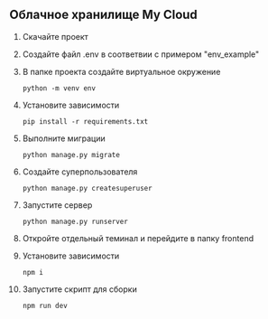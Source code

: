 ## Облачное хранилище My Cloud

1. Скачайте проект
   
3. Создайте файл .env в соответвии с примером "env_example"
   
4. В папке проекта создайте виртуальное окружение
   
    ```python -m venv env```
   
5. Установите зависимости
   
    ```pip install -r requirements.txt```
   
6. Выполните миграции
    
    ```python manage.py migrate```
   
7. Создайте суперпользователя
    
    ```python manage.py createsuperuser```
    
8. Запустите сервер
    
    ```python manage.py runserver```
    
9. Откройте отдельный теминал и перейдите в папку frontend
    
10. Установите зависимости
    
    ```npm i```
    
11. Запустите скрипт для сборки
    
    ```npm run dev```
